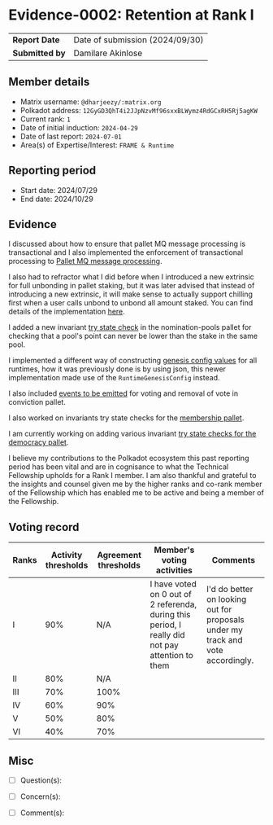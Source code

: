 # Evidence-0002: Retention at Rank I

|                 |                                 |
| --------------- |---------------------------------|
| **Report Date** | Date of submission (2024/09/30) |
| **Submitted by**| Damilare Akinlose               |


## Member details

- Matrix username: `@dharjeezy/:matrix.org`
- Polkadot address: `12GyGD3QhT4i2JJpNzvMf96sxxBLWymz4RdGCxRH5Rj5agKW`
- Current rank: `1`
- Date of initial induction: `2024-04-29`
- Date of last report: `2024-07-01`
- Area(s) of Expertise/Interest: `FRAME & Runtime`


## Reporting period

- Start date: 2024/07/29
- End date: 2024/10/29


## Evidence
I discussed about how to ensure that pallet MQ message processing is transactional and I also implemented the enforcement of transactional processing to [Pallet MQ message processing](https://github.com/paritytech/polkadot-sdk/pull/5198).

I also had to refractor what I did before when I introduced a new extrinsic for full unbonding in pallet staking, but it was later advised that instead of introducing a new extrinsic, it will make sense
to actually support chilling first when a user calls unbond to unbond all amount staked. You can find details of the implementation [here](https://github.com/paritytech/polkadot-sdk/pull/3811).

I added a new invariant [try state check](https://github.com/paritytech/polkadot-sdk/pull/5465) in the nomination-pools pallet for checking that a pool's point can never be lower than the stake in the same pool.

I implemented a different way of constructing [genesis config values](https://github.com/polkadot-fellows/runtimes/pull/451) for all runtimes, how it was previously done is by using json, this newer implementation made use of
the `RuntimeGenesisConfig` instead.

I also included [events to be emitted](https://github.com/paritytech/polkadot-sdk/pull/4613) for voting and removal of vote in conviction pallet.

I also worked on invariants try state checks for the [membership pallet](https://github.com/paritytech/polkadot-sdk/pull/5850).

I am currently working on adding various invariant [try state checks for the democracy pallet](https://github.com/paritytech/polkadot-sdk/pull/5879).

I believe my contributions to the Polkadot ecosystem this past reporting period has been vital and are in cognisance to what the Technical Fellowship upholds for a Rank I member. 
I am also thankful and grateful to the insights and counsel given me by the higher ranks and co-rank member of the Fellowship which has enabled me to be active and being a member of the Fellowship.


## Voting record

|  Ranks | Activity thresholds | Agreement thresholds | Member's voting activities                                                                       | Comments                                                                        |
|---|---|---|--------------------------------------------------------------------------------------------------|---------------------------------------------------------------------------------|
|I  |90%   |N/A   | I have voted on 0 out of 2 referenda, during this period, I really did not pay attention to them | I'd do better on looking out for proposals under my track and vote accordingly. |
|II |80%   |N/A   |                                                                                                  |                                                                                 |
|III|70%   |100%  |                                                                                                  |                                                                                 |
|IV |60%   |90%   |                                                                                                  |                                                                                 |
|V  |50%   |80%   |                                                                                                  |                                                                                 |
|VI |40%   |70%   |                                                                                                  |                                                                                 |


## Misc

- [ ] Question(s):

- [ ] Concern(s):

- [ ] Comment(s): 